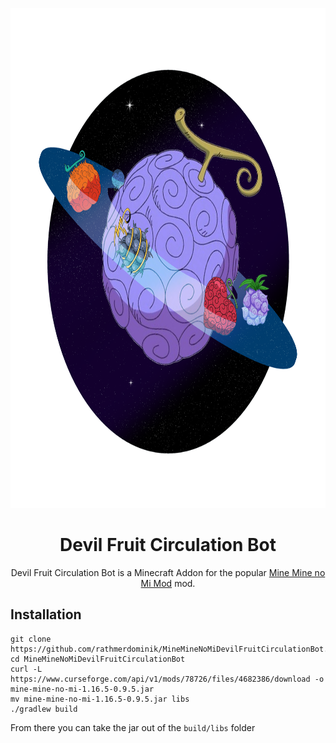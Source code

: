 <p align="center">
 <img src="src/main/resources/dfcirc.png" height="800" width="800"/>

<h1 align="center">Devil Fruit Circulation Bot</h1>

<p align="center"> Devil Fruit Circulation Bot is a Minecraft Addon for the popular <a href="https://www.curseforge.com/minecraft/mc-mods/mine-mine-no-mi"> Mine Mine no Mi Mod</a> mod.</p>

## Installation

```
git clone https://github.com/rathmerdominik/MineMineNoMiDevilFruitCirculationBot.git
cd MineMineNoMiDevilFruitCirculationBot
curl -L https://www.curseforge.com/api/v1/mods/78726/files/4682386/download -o mine-mine-no-mi-1.16.5-0.9.5.jar
mv mine-mine-no-mi-1.16.5-0.9.5.jar libs
./gradlew build
```

From there you can take the jar out of the `build/libs` folder
